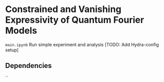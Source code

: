 # Constrained and Vanishing Expressivity of Quantum Fourier Models 
`main.ipynb` Run simple experiment and analysis [TODO: Add Hydra-config setup]
## Dependencies
``
